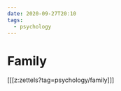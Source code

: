 ```yaml
---
date: 2020-09-27T20:10
tags:
  - psychology
---
```


# Family

[[[z:zettels?tag=psychology/family]]]

